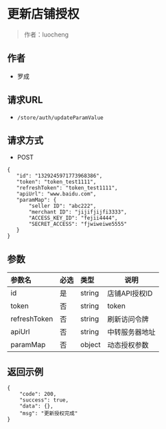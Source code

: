 # 更新店铺授权

> 作者：luocheng

## 作者

- 罗成

## 请求URL

- `/store/auth/updateParamValue `
  
## 请求方式

- POST 

 ``` 
{
    "id": "1329245971773968386",
    "token": "token_test1111",
    "refreshToken": "token_test1111",
    "apiUrl": "www.baidu.com",
    "paramMap": {
        "seller ID": "abc222",
        "merchant ID": "jijifjijfi3333",
        "ACCESS_KEY_ID": "fejii4444",
        "SECRET_ACCESS": "fjwiweiwe5555"
    }
}
 ```

## 参数

|参数名|必选|类型|说明|
|:----    |:---|:----- |-----   |
|id |是  |string |店铺API授权ID   |
|token |否  |string |token   |
|refreshToken|否 | string| 刷新访问令牌 |
|apiUrl|否 | string| 中转服务器地址 |
|paramMap |否  |object | 动态授权参数   |

## 返回示例 

``` 
{
    "code": 200,
    "success": true,
    "data": {},
    "msg": "更新授权完成"
}
```